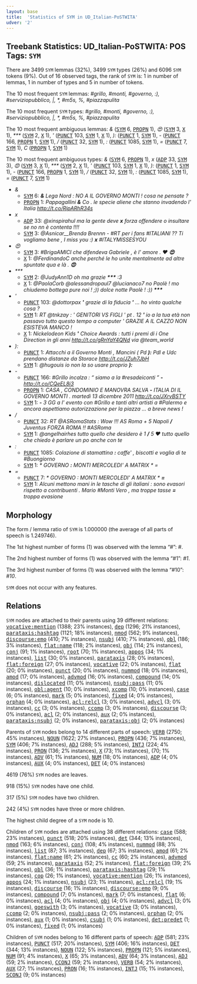 ```yaml
---
layout: base
title:  'Statistics of SYM in UD_Italian-PoSTWITA'
udver: '2'
---
```


## Treebank Statistics: UD_Italian-PoSTWITA: POS Tags: `SYM`

There are 3499 `SYM` lemmas (32%), 3499 `SYM` types (26%) and 6096 `SYM` tokens (9%).
Out of 16 observed tags, the rank of `SYM` is: 1 in number of lemmas, 1 in number of types and 5 in number of tokens.

The 10 most frequent `SYM` lemmas: <em>#grillo, #monti, #governo, :), #serviziopubblico, |, *, #m5s, %, #piazzapulita</em>

The 10 most frequent `SYM` types:  <em>#grillo, #monti, #governo, :), #serviziopubblico, |, *, #m5s, %, #piazzapulita</em>

The 10 most frequent ambiguous lemmas: <em>&</em> (<tt><a href="it_postwita-pos-SYM.html">SYM</a></tt> 6, <tt><a href="it_postwita-pos-PROPN.html">PROPN</a></tt> 1), <em>😍</em> (<tt><a href="it_postwita-pos-SYM.html">SYM</a></tt> 3, <tt><a href="it_postwita-pos-X.html">X</a></tt> 1), <em>***</em> (<tt><a href="it_postwita-pos-SYM.html">SYM</a></tt> 2, <tt><a href="it_postwita-pos-X.html">X</a></tt> 1), <em>'</em> (<tt><a href="it_postwita-pos-PUNCT.html">PUNCT</a></tt> 103, <tt><a href="it_postwita-pos-SYM.html">SYM</a></tt> 1, <tt><a href="it_postwita-pos-X.html">X</a></tt> 1), <em>):</em> (<tt><a href="it_postwita-pos-PUNCT.html">PUNCT</a></tt> 1, <tt><a href="it_postwita-pos-SYM.html">SYM</a></tt> 1), <em>-</em> (<tt><a href="it_postwita-pos-PUNCT.html">PUNCT</a></tt> 166, <tt><a href="it_postwita-pos-PROPN.html">PROPN</a></tt> 1, <tt><a href="it_postwita-pos-SYM.html">SYM</a></tt> 1), <em>/</em> (<tt><a href="it_postwita-pos-PUNCT.html">PUNCT</a></tt> 32, <tt><a href="it_postwita-pos-SYM.html">SYM</a></tt> 1), <em>:</em> (<tt><a href="it_postwita-pos-PUNCT.html">PUNCT</a></tt> 1085, <tt><a href="it_postwita-pos-SYM.html">SYM</a></tt> 1), <em>=</em> (<tt><a href="it_postwita-pos-PUNCT.html">PUNCT</a></tt> 7, <tt><a href="it_postwita-pos-SYM.html">SYM</a></tt> 1), <em>C</em> (<tt><a href="it_postwita-pos-PROPN.html">PROPN</a></tt> 1, <tt><a href="it_postwita-pos-SYM.html">SYM</a></tt> 1)

The 10 most frequent ambiguous types:  <em>&</em> (<tt><a href="it_postwita-pos-SYM.html">SYM</a></tt> 6, <tt><a href="it_postwita-pos-PROPN.html">PROPN</a></tt> 1), <em>x</em> (<tt><a href="it_postwita-pos-ADP.html">ADP</a></tt> 33, <tt><a href="it_postwita-pos-SYM.html">SYM</a></tt> 3), <em>😍</em> (<tt><a href="it_postwita-pos-SYM.html">SYM</a></tt> 3, <tt><a href="it_postwita-pos-X.html">X</a></tt> 1), <em>***</em> (<tt><a href="it_postwita-pos-SYM.html">SYM</a></tt> 2, <tt><a href="it_postwita-pos-X.html">X</a></tt> 1), <em>'</em> (<tt><a href="it_postwita-pos-PUNCT.html">PUNCT</a></tt> 103, <tt><a href="it_postwita-pos-SYM.html">SYM</a></tt> 1, <tt><a href="it_postwita-pos-X.html">X</a></tt> 1), <em>):</em> (<tt><a href="it_postwita-pos-PUNCT.html">PUNCT</a></tt> 1, <tt><a href="it_postwita-pos-SYM.html">SYM</a></tt> 1), <em>-</em> (<tt><a href="it_postwita-pos-PUNCT.html">PUNCT</a></tt> 166, <tt><a href="it_postwita-pos-PROPN.html">PROPN</a></tt> 1, <tt><a href="it_postwita-pos-SYM.html">SYM</a></tt> 1), <em>/</em> (<tt><a href="it_postwita-pos-PUNCT.html">PUNCT</a></tt> 32, <tt><a href="it_postwita-pos-SYM.html">SYM</a></tt> 1), <em>:</em> (<tt><a href="it_postwita-pos-PUNCT.html">PUNCT</a></tt> 1085, <tt><a href="it_postwita-pos-SYM.html">SYM</a></tt> 1), <em>=</em> (<tt><a href="it_postwita-pos-PUNCT.html">PUNCT</a></tt> 7, <tt><a href="it_postwita-pos-SYM.html">SYM</a></tt> 1)


* <em>&</em>
  * <tt><a href="it_postwita-pos-SYM.html">SYM</a></tt> 6: <em><b>&</b> Lega Nord : NO A IL GOVERNO MONTI ! cosa ne pensate ?</em>
  * <tt><a href="it_postwita-pos-PROPN.html">PROPN</a></tt> 1: <em>Pappagallini <b>&</b> Co . le specie aliene che stanno invadendo l' Italia http://t.co/RipARhR34s</em>
* <em>x</em>
  * <tt><a href="it_postwita-pos-ADP.html">ADP</a></tt> 33: <em>@xinspirahul ma la gente deve <b>x</b> forza offendere o insultare se no nn è contenta !!!!</em>
  * <tt><a href="it_postwita-pos-SYM.html">SYM</a></tt> 3: <em>@Asnicar__Brenda Brennn *-* #RT per i fans #ITALIANI ?? Ti vogliamo bene , I miss you :) <b>x</b> #ITALYMISSESYOU</em>
* <em>😍</em>
  * <tt><a href="it_postwita-pos-SYM.html">SYM</a></tt> 3: <em>#BrigaAMICI che difendeva Gabriele , è l' amore . ❤ <b>😍</b></em>
  * <tt><a href="it_postwita-pos-X.html">X</a></tt> 1: <em>@FerdinandoC anche perché le ho unite mentalmente ad altre spuntate qua e là . <b>😍</b></em>
* <em>***</em>
  * <tt><a href="it_postwita-pos-SYM.html">SYM</a></tt> 2: <em>@JudyAnn1D oh ma grazie <b>***</b> :3</em>
  * <tt><a href="it_postwita-pos-X.html">X</a></tt> 1: <em>@PaolaCorb @alessandropaul7 @lucianaco7 no Paolè ! mo chiudemo bottega pure noi ! ;)) dolce notte Paolè ! :)) <b>***</b></em>
* <em>'</em>
  * <tt><a href="it_postwita-pos-PUNCT.html">PUNCT</a></tt> 103: <em>@dottorpax <b>'</b> grazie di la fiducia <b>'</b> ... ho vinto qualche cosa ?</em>
  * <tt><a href="it_postwita-pos-SYM.html">SYM</a></tt> 1: <em>RT @tnkzay : ' GENITORI VS FIGLI ' pt . 12 <b>'</b> io a la tua età non passavo tutto questo tempo a computer ' GRAZIE A IL CAZZO NON ESISTEVA MANCO !</em>
  * <tt><a href="it_postwita-pos-X.html">X</a></tt> 1: <em>Nickelodeon Kids <b>'</b> Choice Awards : tutti i premi di i One Direction in gli anni http://t.co/gRnYaY4QNd via @team_world</em>
* <em>):</em>
  * <tt><a href="it_postwita-pos-PUNCT.html">PUNCT</a></tt> 1: <em>Attacchi a il Governo Monti , Mancini ( Pd <b>):</b> Pdl e Udc prendano distanze da Storace http://t.co/JZuh7JbH</em>
  * <tt><a href="it_postwita-pos-SYM.html">SYM</a></tt> 1: <em>@hugouis io non la so usare proprio <b>):</b></em>
* <em>-</em>
  * <tt><a href="it_postwita-pos-PUNCT.html">PUNCT</a></tt> 166: <em>#Grillo incalza : “ siamo a la #resadeiconti ” <b>-</b> http://t.co/CQeEL8i3</em>
  * <tt><a href="it_postwita-pos-PROPN.html">PROPN</a></tt> 1: <em>CASA , CONDOMINIO E MANOVRA SALVA <b>-</b> ITALIA DI IL GOVERNO MONTI . martedì 13 dicembre 2011 http://t.co/JXrvBSTY</em>
  * <tt><a href="it_postwita-pos-SYM.html">SYM</a></tt> 1: <em><b>-</b> 3 GG a l' evento con #Grillo e tanti altri artisti a #Palermo e ancora aspettiamo autorizzazione per la piazza ... a breve news !</em>
* <em>/</em>
  * <tt><a href="it_postwita-pos-PUNCT.html">PUNCT</a></tt> 32: <em>RT @ASRomaStats : Wow !!! AS Roma + 5 Napoli <b>/</b> Juventus FORZA ROMA !! #ASRoma</em>
  * <tt><a href="it_postwita-pos-SYM.html">SYM</a></tt> 1: <em>@angelhairhes tutto quello che desidero è 1 <b>/</b> 5 ❤️ tutto quello che chiedo è parlare un po anche con te</em>
* <em>:</em>
  * <tt><a href="it_postwita-pos-PUNCT.html">PUNCT</a></tt> 1085: <em>Colazione di stamattina <b>:</b> caffe' , biscotti e voglia di te #Buongiorno</em>
  * <tt><a href="it_postwita-pos-SYM.html">SYM</a></tt> 1: <em>* GOVERNO <b>:</b> MONTI MERCOLEDI' A MATRIX * =</em>
* <em>=</em>
  * <tt><a href="it_postwita-pos-PUNCT.html">PUNCT</a></tt> 7: <em>* GOVERNO : MONTI MERCOLEDI' A MATRIX * <b>=</b></em>
  * <tt><a href="it_postwita-pos-SYM.html">SYM</a></tt> 1: <em>Alcuni mettono mani in le tasche di gli italiani : sono evasori rispetto a contribuenti . Mario #Monti Vero , ma troppe tasse <b>=</b> troppa evasione</em>

## Morphology

The form / lemma ratio of `SYM` is 1.000000 (the average of all parts of speech is 1.249746).

The 1st highest number of forms (1) was observed with the lemma “#”: <em>#</em>.

The 2nd highest number of forms (1) was observed with the lemma “#1”: <em>#1</em>.

The 3rd highest number of forms (1) was observed with the lemma “#10”: <em>#10</em>.

`SYM` does not occur with any features.


## Relations

`SYM` nodes are attached to their parents using 39 different relations: <tt><a href="it_postwita-dep-vocative-mention.html">vocative:mention</a></tt> (1388; 23% instances), <tt><a href="it_postwita-dep-dep.html">dep</a></tt> (1296; 21% instances), <tt><a href="it_postwita-dep-parataxis-hashtag.html">parataxis:hashtag</a></tt> (1121; 18% instances), <tt><a href="it_postwita-dep-nmod.html">nmod</a></tt> (562; 9% instances), <tt><a href="it_postwita-dep-discourse-emo.html">discourse:emo</a></tt> (410; 7% instances), <tt><a href="it_postwita-dep-nsubj.html">nsubj</a></tt> (410; 7% instances), <tt><a href="it_postwita-dep-obl.html">obl</a></tt> (186; 3% instances), <tt><a href="it_postwita-dep-flat-name.html">flat:name</a></tt> (118; 2% instances), <tt><a href="it_postwita-dep-obj.html">obj</a></tt> (114; 2% instances), <tt><a href="it_postwita-dep-conj.html">conj</a></tt> (91; 1% instances), <tt><a href="it_postwita-dep-root.html">root</a></tt> (70; 1% instances), <tt><a href="it_postwita-dep-appos.html">appos</a></tt> (34; 1% instances), <tt><a href="it_postwita-dep-list.html">list</a></tt> (30; 0% instances), <tt><a href="it_postwita-dep-parataxis.html">parataxis</a></tt> (28; 0% instances), <tt><a href="it_postwita-dep-flat-foreign.html">flat:foreign</a></tt> (27; 0% instances), <tt><a href="it_postwita-dep-vocative.html">vocative</a></tt> (22; 0% instances), <tt><a href="it_postwita-dep-flat.html">flat</a></tt> (20; 0% instances), <tt><a href="it_postwita-dep-punct.html">punct</a></tt> (20; 0% instances), <tt><a href="it_postwita-dep-nummod.html">nummod</a></tt> (18; 0% instances), <tt><a href="it_postwita-dep-amod.html">amod</a></tt> (17; 0% instances), <tt><a href="it_postwita-dep-advmod.html">advmod</a></tt> (16; 0% instances), <tt><a href="it_postwita-dep-compound.html">compound</a></tt> (14; 0% instances), <tt><a href="it_postwita-dep-dislocated.html">dislocated</a></tt> (11; 0% instances), <tt><a href="it_postwita-dep-nsubj-pass.html">nsubj:pass</a></tt> (11; 0% instances), <tt><a href="it_postwita-dep-obl-agent.html">obl:agent</a></tt> (10; 0% instances), <tt><a href="it_postwita-dep-xcomp.html">xcomp</a></tt> (10; 0% instances), <tt><a href="it_postwita-dep-case.html">case</a></tt> (6; 0% instances), <tt><a href="it_postwita-dep-mark.html">mark</a></tt> (5; 0% instances), <tt><a href="it_postwita-dep-fixed.html">fixed</a></tt> (4; 0% instances), <tt><a href="it_postwita-dep-orphan.html">orphan</a></tt> (4; 0% instances), <tt><a href="it_postwita-dep-acl-relcl.html">acl:relcl</a></tt> (3; 0% instances), <tt><a href="it_postwita-dep-advcl.html">advcl</a></tt> (3; 0% instances), <tt><a href="it_postwita-dep-cc.html">cc</a></tt> (3; 0% instances), <tt><a href="it_postwita-dep-ccomp.html">ccomp</a></tt> (3; 0% instances), <tt><a href="it_postwita-dep-discourse.html">discourse</a></tt> (3; 0% instances), <tt><a href="it_postwita-dep-acl.html">acl</a></tt> (2; 0% instances), <tt><a href="it_postwita-dep-aux.html">aux</a></tt> (2; 0% instances), <tt><a href="it_postwita-dep-parataxis-nsubj.html">parataxis:nsubj</a></tt> (2; 0% instances), <tt><a href="it_postwita-dep-parataxis-obj.html">parataxis:obj</a></tt> (2; 0% instances)

Parents of `SYM` nodes belong to 14 different parts of speech: <tt><a href="it_postwita-pos-VERB.html">VERB</a></tt> (2750; 45% instances), <tt><a href="it_postwita-pos-NOUN.html">NOUN</a></tt> (1622; 27% instances), <tt><a href="it_postwita-pos-PROPN.html">PROPN</a></tt> (436; 7% instances), <tt><a href="it_postwita-pos-SYM.html">SYM</a></tt> (406; 7% instances), <tt><a href="it_postwita-pos-ADJ.html">ADJ</a></tt> (288; 5% instances), <tt><a href="it_postwita-pos-INTJ.html">INTJ</a></tt> (224; 4% instances), <tt><a href="it_postwita-pos-PRON.html">PRON</a></tt> (136; 2% instances), <tt><a href="it_postwita-pos-X.html">X</a></tt> (73; 1% instances),  (70; 1% instances), <tt><a href="it_postwita-pos-ADV.html">ADV</a></tt> (61; 1% instances), <tt><a href="it_postwita-pos-NUM.html">NUM</a></tt> (18; 0% instances), <tt><a href="it_postwita-pos-ADP.html">ADP</a></tt> (4; 0% instances), <tt><a href="it_postwita-pos-AUX.html">AUX</a></tt> (4; 0% instances), <tt><a href="it_postwita-pos-DET.html">DET</a></tt> (4; 0% instances)

4619 (76%) `SYM` nodes are leaves.

918 (15%) `SYM` nodes have one child.

317 (5%) `SYM` nodes have two children.

242 (4%) `SYM` nodes have three or more children.

The highest child degree of a `SYM` node is 10.

Children of `SYM` nodes are attached using 38 different relations: <tt><a href="it_postwita-dep-case.html">case</a></tt> (588; 23% instances), <tt><a href="it_postwita-dep-punct.html">punct</a></tt> (518; 20% instances), <tt><a href="it_postwita-dep-det.html">det</a></tt> (344; 13% instances), <tt><a href="it_postwita-dep-nmod.html">nmod</a></tt> (163; 6% instances), <tt><a href="it_postwita-dep-conj.html">conj</a></tt> (108; 4% instances), <tt><a href="it_postwita-dep-nummod.html">nummod</a></tt> (88; 3% instances), <tt><a href="it_postwita-dep-list.html">list</a></tt> (87; 3% instances), <tt><a href="it_postwita-dep-dep.html">dep</a></tt> (67; 3% instances), <tt><a href="it_postwita-dep-amod.html">amod</a></tt> (61; 2% instances), <tt><a href="it_postwita-dep-flat-name.html">flat:name</a></tt> (61; 2% instances), <tt><a href="it_postwita-dep-cc.html">cc</a></tt> (60; 2% instances), <tt><a href="it_postwita-dep-advmod.html">advmod</a></tt> (59; 2% instances), <tt><a href="it_postwita-dep-parataxis.html">parataxis</a></tt> (52; 2% instances), <tt><a href="it_postwita-dep-flat-foreign.html">flat:foreign</a></tt> (39; 2% instances), <tt><a href="it_postwita-dep-obl.html">obl</a></tt> (36; 1% instances), <tt><a href="it_postwita-dep-parataxis-hashtag.html">parataxis:hashtag</a></tt> (29; 1% instances), <tt><a href="it_postwita-dep-cop.html">cop</a></tt> (26; 1% instances), <tt><a href="it_postwita-dep-vocative-mention.html">vocative:mention</a></tt> (26; 1% instances), <tt><a href="it_postwita-dep-appos.html">appos</a></tt> (24; 1% instances), <tt><a href="it_postwita-dep-nsubj.html">nsubj</a></tt> (23; 1% instances), <tt><a href="it_postwita-dep-acl-relcl.html">acl:relcl</a></tt> (19; 1% instances), <tt><a href="it_postwita-dep-discourse.html">discourse</a></tt> (16; 1% instances), <tt><a href="it_postwita-dep-discourse-emo.html">discourse:emo</a></tt> (9; 0% instances), <tt><a href="it_postwita-dep-compound.html">compound</a></tt> (7; 0% instances), <tt><a href="it_postwita-dep-mark.html">mark</a></tt> (7; 0% instances), <tt><a href="it_postwita-dep-flat.html">flat</a></tt> (6; 0% instances), <tt><a href="it_postwita-dep-acl.html">acl</a></tt> (4; 0% instances), <tt><a href="it_postwita-dep-obj.html">obj</a></tt> (4; 0% instances), <tt><a href="it_postwita-dep-advcl.html">advcl</a></tt> (3; 0% instances), <tt><a href="it_postwita-dep-goeswith.html">goeswith</a></tt> (3; 0% instances), <tt><a href="it_postwita-dep-vocative.html">vocative</a></tt> (3; 0% instances), <tt><a href="it_postwita-dep-ccomp.html">ccomp</a></tt> (2; 0% instances), <tt><a href="it_postwita-dep-nsubj-pass.html">nsubj:pass</a></tt> (2; 0% instances), <tt><a href="it_postwita-dep-orphan.html">orphan</a></tt> (2; 0% instances), <tt><a href="it_postwita-dep-aux.html">aux</a></tt> (1; 0% instances), <tt><a href="it_postwita-dep-csubj.html">csubj</a></tt> (1; 0% instances), <tt><a href="it_postwita-dep-det-predet.html">det:predet</a></tt> (1; 0% instances), <tt><a href="it_postwita-dep-fixed.html">fixed</a></tt> (1; 0% instances)

Children of `SYM` nodes belong to 16 different parts of speech: <tt><a href="it_postwita-pos-ADP.html">ADP</a></tt> (581; 23% instances), <tt><a href="it_postwita-pos-PUNCT.html">PUNCT</a></tt> (517; 20% instances), <tt><a href="it_postwita-pos-SYM.html">SYM</a></tt> (406; 16% instances), <tt><a href="it_postwita-pos-DET.html">DET</a></tt> (344; 13% instances), <tt><a href="it_postwita-pos-NOUN.html">NOUN</a></tt> (122; 5% instances), <tt><a href="it_postwita-pos-PROPN.html">PROPN</a></tt> (121; 5% instances), <tt><a href="it_postwita-pos-NUM.html">NUM</a></tt> (91; 4% instances), <tt><a href="it_postwita-pos-X.html">X</a></tt> (65; 3% instances), <tt><a href="it_postwita-pos-ADV.html">ADV</a></tt> (64; 3% instances), <tt><a href="it_postwita-pos-ADJ.html">ADJ</a></tt> (59; 2% instances), <tt><a href="it_postwita-pos-CCONJ.html">CCONJ</a></tt> (59; 2% instances), <tt><a href="it_postwita-pos-VERB.html">VERB</a></tt> (54; 2% instances), <tt><a href="it_postwita-pos-AUX.html">AUX</a></tt> (27; 1% instances), <tt><a href="it_postwita-pos-PRON.html">PRON</a></tt> (16; 1% instances), <tt><a href="it_postwita-pos-INTJ.html">INTJ</a></tt> (15; 1% instances), <tt><a href="it_postwita-pos-SCONJ.html">SCONJ</a></tt> (9; 0% instances)

